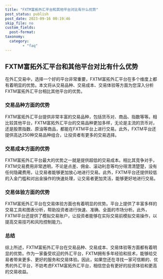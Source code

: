 ```yaml
---
title: "FXTM富拓外汇平台和其他平台对比有什么优势"
post_status: publish
post_date: 2023-09-16 00:19:46
skip_file: no
custom_fields: 
  post-format: 
taxonomy:
  category:
        - "faq"
---
```


## FXTM富拓外汇平台和其他平台对比有什么优势

在外汇交易中，选择一个好的平台非常重要，FXTM富拓外汇平台在多个维度上都有着明显的优势。本文将从交易品种、交易成本、交易体验等方面为您深入分析FXTM富拓外汇平台相比其他平台的优势。

### 交易品种方面的优势

FXTM富拓外汇平台提供非常丰富的交易品种，包括货币对、商品、指数等等。相比较其他平台，FXTM富拓外汇平台的交易品种更加多样，无论是主流的货币对，还是股票指数、原油等商品，都能在FXTM平台上进行交易。此外，FXTM平台还提供高达250种交易品种组合，让投资者有更多的交易选择。

### 交易成本方面的优势

FXTM富拓外汇平台最大的优势之一就是提供超低的交易成本。相比其竞争对手，FXTM交易费用非常透明，不论是点差、佣金、滚动利息等均分得清清楚楚，没有任何隐藏费用，让交易者能够更加放心地进行交易。此外，FXTM平台还提供较低的入金门槛和对出金操作的快速处理，让交易者更加灵活，能够更好地进行交易。

### 交易体验方面的优势

FXTM富拓外汇平台在交易体验方面也有着明显的优势。平台上提供了丰富多样的交易工具和图表分析，帮助投资者进行快速、准确、全面的市场分析。此外，FXTM平台还提供了模拟交易账户，让投资者能够在实际交易前模拟交易操作，以提高交易技巧和风险控制能力。

### 总结

综上所述，FXTM富拓外汇平台在交易品种、交易成本、交易体验等方面都有着明显的优势。作为一家备受欢迎的外汇平台，FXTM拥有多年经验和技术，能够给交易者带来更多、更好的服务和交易体验。因此，如果您还在寻找一家可信赖的、优秀的外汇平台，不妨考虑FXTM富拓外汇平台，相信您会有更好的投资体验和更高的交易收益。
